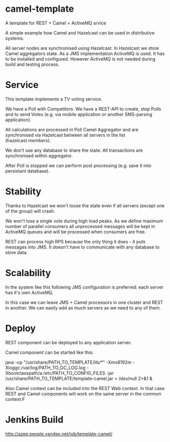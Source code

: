 camel-template
==============

A template for REST + Camel + ActiveMQ srvice

A simple example how Camel and Hazelcast can be used in distributive systems.

All server nodes are synchronised using Hazelcast.
In Hazelcast we store Camel aggregators state.
As a JMS implementation ActiveMQ is used. It has to be installed and configured.
However ActiveMQ is not needed during build and testing process.

Service
==============
This template implements a TV voting service.

We have a Poll with Competitors. We have a REST-API to create,
stop Polls and to send Votes (e.g. via mobile application or another SMS-parsing application).

All calculations are processed in Poll Camel Aggregator and are synchronised via Hazelcast
between all servers in the list (hazelcast.members).

We don't use any database to share the state. All transactions are synchronised within aggregator.

After Poll is stopped we can perform post processing (e.g. save it into persistant database).

Stability
==============
Thanks to Hazelcast we won't loose the state even if all servers (except one of the group) will crash.

We won't lose a single vote during high load peaks.
As we define maximum number of parallel consumers all unprocessed messages will be kept in ActiveMQ queues
and will be processed when consumers are free.

REST can process high RPS because the only thing it does - it puts messages into JMS. It doesn't have
to communicate with any database to store data.

Scalability
==============
In the system like this following JMS configuration is preferred: each server has it's own ActiveMQ.

In this case we can leave JMS + Camel processors in one cluster and REST in another.
We can easily add as much servers as we need to any of them.

Deploy
==============
REST component can be deployed to any application server.

Camel component can be started like this:

java -cp "/usr/share/PATH_TO_TEMPLATE/lib/*" -Xmx8192m -Xloggc:/var/log/PATH_TO_GC_LOG.log -Xbootclasspath/a:/etc/PATH_TO_CONFIG_FILES -jar /usr/share/PATH_TO_TEMPLATE/template-camel.jar > /dev/null 2>&1 &

Also Camel context can be included into the REST Web context. In that case REST and Camel components will work on the same server in the common context.F

Jenkins Build
==============
http://azee.people.yandex.net/job/template-camel/
